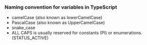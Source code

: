 ### Naming convention for variables in TypeScript
* camelCase (also known as lowerCamelCase)
* PascalCase (also known as UpperCamelCase)
* snake_case
* ALL CAPS is usually reserved for constants (PI) or enumerations. (STATUS_ACTIVE)
